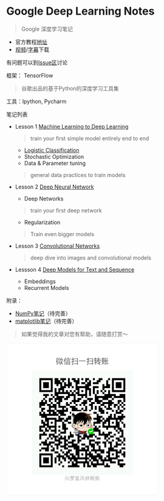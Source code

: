 # Google Deep Learning Notes

> Google 深度学习笔记

- 官方教程[地址](https://classroom.udacity.com/courses/ud730/lessons/6370362152/concepts/63798118170923)
- [视频](http://d2uz2655q5g6b2.cloudfront.net/6370362152/L1%20Machine%20Learning%20to%20Deep%20Learning%20Videos.zip)/[字幕](http://d2uz2655q5g6b2.cloudfront.net/6370362152/L1%20Machine%20Learning%20to%20Deep%20Learning%20Subtitles.zip)下载

有问题可以到[Issue区](https://github.com/ahangchen/GDLnotes/issues)讨论

框架： TensorFlow
> 谷歌出品的基于Python的深度学习工具集

工具：Ipython, Pycharm

笔记列表
- Lesson 1 [Machine Learning to Deep Learning](note/lesson-1/README.md)

    > train your first simple model entirely end to end
    
    - [Logistic Classification](note/lesson-1/logistic_classify.md)
    - Stochastic Optimization
    - Data & Parameter tuning
    
    > general data practices to train models
- Lesson 2 [Deep Neural Network](note/lesson-2/README.md)
    - Deep Networks
    
    > train your first deep network
    
    - Regularization
    
    > Train even bigger models
- Lesson 3 [Convolutional Networks](note/lesson-3/README.md)

    > deep dive into images and convolutional models
    
- Lessson 4 [Deep Models for Text and Sequence](note/lesson-4/README.md)
    - Embeddings 
    - Recurrent Models
    
附录：
- [NumPy笔记](note/numpy/README.md)（待完善）
- [matplotlib笔记](note/matplotlib/README.md)（待完善）

> 如果觉得我的文章对您有帮助，请随意打赏～

<img src="res/wxmoney.jpg" width = "400" height = "400" alt="图片名称" align=center />

